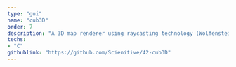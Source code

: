 ```yaml
---
type: "gui"
name: "cub3D"
order: 7
description: "A 3D map renderer using raycasting technology (Wolfenstein 3D like)."
techs:
- "C"
githublink: "https://github.com/Scienitive/42-cub3D"
---
```


